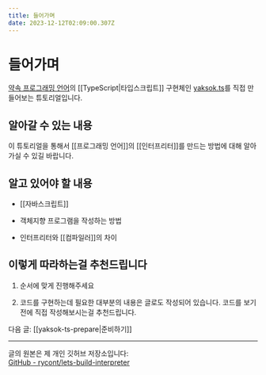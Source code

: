 ```yaml
---
title: 들어가며
date: 2023-12-12T02:09:00.307Z
---
```


# 들어가며

[약속 프로그래밍 언어](http://yaksok.org/)의 [[TypeScript|타입스크립트]] 구현체인 [yaksok.ts](https://github.com/rycont/yaksok.ts)를 직접 만들어보는 튜토리얼입니다.

## 알아갈 수 있는 내용

이 튜토리얼을 통해서 [[프로그래밍 언어]]의 [[인터프리터]]를 만드는 방법에 대해 알아가실 수 있길 바랍니다.

## 알고 있어야 할 내용

- [[자바스크립트]]

- 객체지향 프로그램을 작성하는 방법

- 인터프리터와 [[컴파일러]]의 차이

## 이렇게 따라하는걸 추천드립니다

1. 순서에 맞게 진행해주세요

2. 코드를 구현하는데 필요한 대부분의 내용은 글로도 작성되어 있습니다. 코드를 보기 전에 직접 작성해보시는걸 추천드립니다.

다음 글: [[yaksok-ts-prepare|준비하기]]

---

글의 원본은 제 개인 깃허브 저장소입니다:\
[GitHub - rycont/lets-build-interpreter](https://github.com/rycont/lets-build-interpreter)
